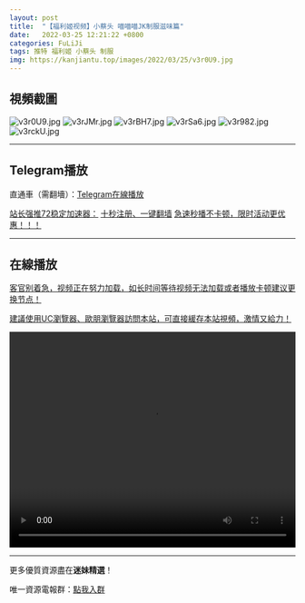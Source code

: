 ```yaml
---
layout: post
title:  "【福利姬视频】小蔡头 喵喵喵JK制服滋味篇"
date:   2022-03-25 12:21:22 +0800
categories: FuLiJi
tags: 推特 福利姬 小蔡头 制服
img: https://kanjiantu.top/images/2022/03/25/v3r0U9.jpg
---
```



## 視頻截圖

![v3r0U9.jpg](https://kanjiantu.top/images/2022/03/25/v3r0U9.jpg)
![v3rJMr.jpg](https://kanjiantu.top/images/2022/03/25/v3rJMr.jpg)
![v3rBH7.jpg](https://kanjiantu.top/images/2022/03/25/v3rBH7.jpg)
![v3rSa6.jpg](https://kanjiantu.top/images/2022/03/25/v3rSa6.jpg)
![v3r982.jpg](https://kanjiantu.top/images/2022/03/25/v3r982.jpg)
![v3rckU.jpg](https://kanjiantu.top/images/2022/03/25/v3rckU.jpg)

* * *
## Telegram播放

直通車（需翻墻）：[Telegram在線播放](https://t.me/mimeijingxuan/321)

<u>站长强推72稳定加速器：</u> [十秒注册、一键翻墙](https://www.mimei.blog/skip/vpn.html)
<u>急速秒播不卡顿，限时活动更优惠！！！</u>
* * *
## 在線播放
<u>客官别着急，视频正在努力加载，如长时间等待视频无法加载或者播放卡顿建议更换节点！</u>

<u>建議使用UC瀏覽器、歐朋瀏覽器訪問本站，可直接緩存本站視頻，激情又給力！</u>
<center><video src="https://cdn.publer.io/uploads/videos/6247401edb279731bbdeabf6/bbb9b222fef913eb3b24da58f365804d.mp4" width="100%" height="380px" controls="controls"></video></center>


* * *
更多優質資源盡在**迷妹精選**！

唯一資源電報群：[點我入群](https://t.me/mimeijingxuan)


